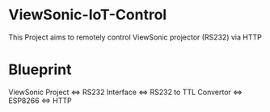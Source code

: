 # ViewSonic-IoT-Control
This Project aims to remotely control ViewSonic projector (RS232) via HTTP

# Blueprint
ViewSonic Project <=> RS232 Interface <=> RS232 to TTL Convertor <=> ESP8266 <=> HTTP
